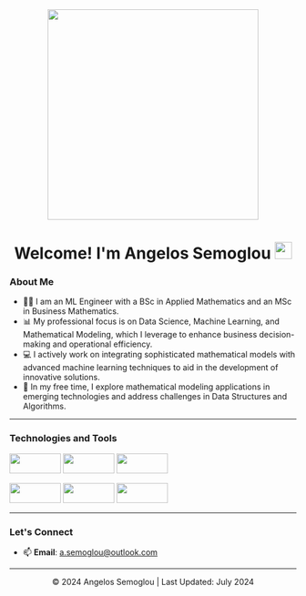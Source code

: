 <div id="header" align="center">
  <img src="https://media.giphy.com/media/dWesBcTLavkZuG35MI/giphy.gif" width="370"/> 
</div>

<h1>
  <div align="center"> Welcome! I'm Angelos Semoglou
    <img src="https://media.giphy.com/media/hvRJCLFzcasrR4ia7z/giphy.gif" width="30px"/>
  </h1>

### About Me 
- :man_student: I am an ML Engineer with a BSc in Applied Mathematics and an MSc in Business Mathematics.
- 📊 My professional focus is on Data Science, Machine Learning, and Mathematical Modeling, which I leverage to enhance business decision-making and operational efficiency.
- 💻 I actively work on integrating sophisticated mathematical models with advanced machine learning techniques to aid in the development of innovative solutions.
- 🔬 In my free time, I explore mathematical modeling applications in emerging technologies and address challenges in Data Structures and Algorithms.

***

### Technologies and Tools
<img src="https://img.shields.io/badge/Python-3776AB?style=flat-square&logo=Python&logoColor=white" height="35" width="90"/> <img src="https://img.shields.io/badge/R-3776AB?style=flat-square&logo=R&logoColor=white" height="35" width="90"/> <img src="https://img.shields.io/badge/MySQL-3776AB?style=flat-square&logo=MySQL&logoColor=white" height="35" width="90"/>

<img src="https://img.shields.io/badge/Python-3776AB?style=flat-square&logo=Python&logoColor=FFD43B" height="35" width="90"/>
<img src="https://img.shields.io/badge/R-3776AB?style=flat-square&logo=R&logoColor=white" height="35" width="90"/>
<img src="https://img.shields.io/badge/MySQL-FFFFFF?style=flat-square&logo=MySQL&logoColor=276DC3&color=276DC3" height="35" width="90"/>


***

### Let's Connect
- 📫 **Email**: [a.semoglou@outlook.com](mailto:a.semoglou@outlook.com)

</div>

<footer>
  <hr>
  <p align="center">© 2024 Angelos Semoglou | Last Updated: July 2024</p>
</footer>
